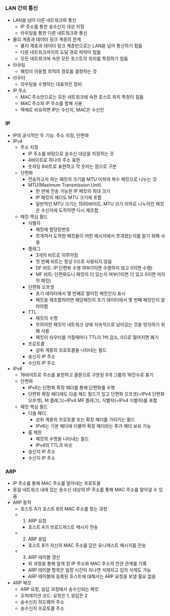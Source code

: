 ### LAN 간의 통신
- LAN을 넘어 다른 네트워크와 통신
  - IP 주소를 통한 송수신지 대상 지정
  - 라우팅을 통한 다른 네트워크와 통신
- 물리 계층과 데이터 링크 계층의 한계
  - 물리 계층과 데이터 링크 계층만으로는 LAN을 넘어 통신하기 힘듦
  - 다른 네트워크까지의 도달 경로 파악이 힘듦
  - 모든 네트워크에 속한 모든 호스트의 위치를 특정하기 힘듦
- 라우팅
  - 패킷이 이동할 최적의 경로를 결정하는 것
- 라우터
  - 라우팅을 수행하는 대표적인 장비
- IP 주소
  - MAC 주소만으로는 모든 네트워크에 속한 호스트 위치 특정이 힘듦
  - MAC 주소와 IP 주소를 함께 사용
  - 택배로 비유하면 IP는 수신지, MAC은 수신인

### IP
- IP의 공식적인 두 기능: 주소 지정, 단편화
- IPv4
  - 주소 지정
    - IP 주소를 바탕으로 송수신 대상을 지정하는 것
    - 4바이트로 하나의 주소 표현
    - 숫자당 8비트로 표현하고 각 숫자는 점으로 구분
  - 단편화
    - 전송하고자 하는 패킷의 크기를 MTU 이하의 복수 패킷으로 나누는 것
    - MTU(Maximum Transmission Unit)
      - 한 번에 전송 가능한 IP 패킷의 최대 크기
      - IP 패킷의 헤더도 MTU 크기에 포함
      - 일반적인 MTU 크기는 1500바이트, MTU 크기 이하로 나누어진 패킷은 수신지에 도착하면 다시 재조합
  - 패킷 핵심 필드
    - 식별자
      - 패킷에 할당된번호 
      - 쪼개져서 도착한 패킷들이 어떤 메시지에서 쪼개졌는지를 알기 위해 사용
    - 플래그
      - 3개의 비트로 이루어짐
      - 첫 번째 비트는 항상 0으로 사용되지 않음
      - DF 비트: IP 단편화 수행 여부(1이면 수행하지 않고 0이면 수행)
      - MF 비트: 단편화도니 패킷이 더 있는지 여부(1이면 더 있고 0이면 마지막 패킷)
    - 단편화 오프셋
      - 초기 데이터에서 몇 번째로 떨어진 패킷인지 표시
      - 패킷을 재조합하려면 해당패킷이 초기 데이터에서 몇 번째 패킷인지 알아야함
    - TTL
      - 패킷의 수명
      - 무의미한 패킷이 네트워크 상에 지속적으로 남아있는 것을 방지하기 위해 사용
      - 패킷이 라우터를 거칠때마다 TTL이 1씩 감소, 0으로 떨어지면 폐기
    - 프로토콜
      - 상위 계층의 프로토콜을 나타내는 필드
    - 송신지 IP 주소
    - 수신지 IP 주소
- IPv6
  - 16바이트로 주소를 표한하고 콜론으로 구분된 8개 그룹의 16진수로 표기
  - 단편화
    - IPv6는 단편화 확장 헤더를 통해 단편화를 수행
    - 단편화 확장 헤더에도 다음 헤드 필드가 있고 단편화 오프셋(=IPv4 단편화 오프셋), M 플래그(=IPv4 MF 플래그), 식별자(=IPv4 식별자)를 포함
  - 패킷 핵심 필드
    - 다음 헤더
      - 상위 계층의 프로토콜 또는 확장 헤더를 가리키는 필드
      - IPv6는 기본 헤더에 더불어 확장 헤더라는 추가 헤더 보유 가능
    - 홉 제한
      - 패킷의 수명을 나타내는 필드
      - IPv4의 TTL과 비슷
    - 송신지 IP 주소
    - 수신지 IP 주소

### ARP
- IP 주소를 통해 MAC 주소를 알아내는 프로토콜
- 동일 네트워크 내에 있는 송수신 대상의 IP 주소를 통해 MAC 주소를 알아낼 수 있음
- ARP 동작
  - 호스트 A가 호스트 B의 MAC 주소를 찾는 과정
  - 1. ARP 요청
    - 호스트 A가 브로드캐스트 메시지 전송
  - 2. ARP 응답
    - 호스트 B가 자신의 MAC 주소를 담은 유니캐스트 메시지를 전송
  - 3. ARP 테이블 갱신
    - 위 과정을 통해 알게 된 IP 주소와 MAC 주소의 연관 관계를 기록
    - ARP 테이블 항목은 일정 시간이 지나면 삭제되고 임의 삭제도 가능
    - ARP 테이블에 등록된 호스트에 대해서는 ARP 요청을 보낼 필요 없음
- ARP 패킷
  - ARP 요청, 응답 과정에서 송수신되는 패킷
  - 오퍼레이션 코드: 요청은 1, 응답은 2
  - 송수신지 하드웨어 주소
  - 송수신지 프로토콜 주소